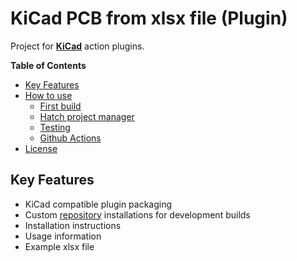 # KiCad PCB from xlsx file (Plugin)
                                                                              

Project for **[KiCad](https://www.kicad.org/)** action plugins.

**Table of Contents**

- [Key Features](#key-features)
- [How to use](#how-to-use)
  - [First build](#first-build)
  - [Hatch project manager](#hatch-project-manager)
  - [Testing](#testing)
  - [Github Actions](#github-actions)
- [License](#license)

## Key Features

- KiCad compatible plugin packaging
- Custom [repository](https://github.com/peterracz73/KiCad_PCB_from_xlsx_file_-Plugin-) installations for development builds
- Installation instructions
- Usage information
- Example xlsx file
